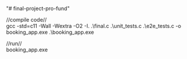 "# final-project-pro-fund" 



//compile code//  
gcc -std=c11 -Wall -Wextra -O2 -I. .\final.c .\unit_tests.c .\e2e_tests.c -o booking_app.exe
.\booking_app.exe 

//run//  
booking_app.exe
